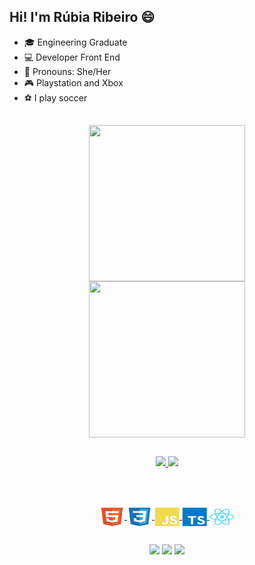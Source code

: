 ## Hi! I'm Rúbia Ribeiro 😄

 - 🎓 Engineering Graduate
 - 💻 Developer Front End
 - 🥰 Pronouns: She/Her
 - 🎮 Playstation and Xbox
 - ⚽ I play soccer
 
 ##
 <div align="center" alt="Badge-Alura">
 <div style="display: inline_block">
  <img align="center" height="250em" width="250em" src="https://user-images.githubusercontent.com/110606629/216392833-f4864b5a-0fb5-4909-8de3-7ad73f1a032a.png">
 <div align="center" alt="Badge-Alura">
   <img align="center" height="250em" width="250em" src="https://user-images.githubusercontent.com/110606629/242246293-f585a783-0a3e-45aa-9ccc-ddded9ce8b21.png">
 
 
 
 ##
 <div align="center">
  <a href="https://github.com/rubsribeiro">
  <img height="180em" src="https://github-readme-stats.vercel.app/api?username=rubsribeiro&show_icons=true&theme=vision-friendly-dark&include_all_commits=true&count_private=true"/>
  <img height="180em" src="https://github-readme-stats.vercel.app/api/top-langs/?username=rubsribeiro&layout=compact&langs_count=7&theme=vision-friendly-dark"/>
</div>

##

<div style="display: inline_block"><br>
 
         
<div align="center">
<div style="display: inline_block"><br>
 <img align="center" alt="Rúbia-HTML" height="30" width="40" src="https://raw.githubusercontent.com/devicons/devicon/master/icons/html5/html5-original.svg">
 <img align="center" alt="Rúbia-CSS" height="30" width="40" src="https://raw.githubusercontent.com/devicons/devicon/master/icons/css3/css3-original.svg">
  <img align="center" alt="Rúbia-Js" height="30" width="40" src="https://raw.githubusercontent.com/devicons/devicon/master/icons/javascript/javascript-plain.svg">
 <img align="center" alt="Rúbia-Ts" height="30" width="40" src="https://raw.githubusercontent.com/devicons/devicon/master/icons/typescript/typescript-plain.svg">
 <img align="center" alt="Rúbia-React" height="30" width="40" src="https://raw.githubusercontent.com/devicons/devicon/master/icons/react/react-original.svg">
</div>          


 ##
<div align="center">
  <a href="https://instagram.com/rubs_rb" target="_blank"><img src="https://img.shields.io/badge/-Instagram-%23E4405F?style=for-the-badge&logo=instagram&logoColor=white" target="_blank"></a>
  <a href = "mailto:rubia.n.ribeiro@gmail.com"><img src="https://img.shields.io/badge/-Gmail-%23333?style=for-the-badge&logo=gmail&logoColor=white" target="_blank"></a>
  <a href="https://www.linkedin.com/in/rubianribeiro03/-45875016a" target="_blank"><img src="https://img.shields.io/badge/-LinkedIn-%230077B5?style=for-the-badge&logo=linkedin&logoColor=white" target="_blank"></a> 


 
</div>

 ##
 
